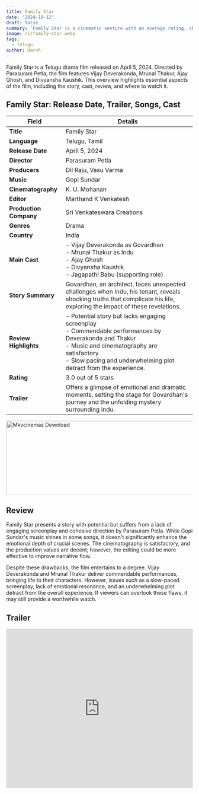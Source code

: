 ```yaml
---
title: Family Star
date: '2024-10-12'
draft: false
summary: 'Family Star is a cinematic venture with an average rating, showcasing a compelling story and a talented cast, complemented by decent visuals.'
image: /i/family-star.webp
tags:
  - Telugu
author: Harsh
---
```


Family Star is a Telugu drama film released on April 5, 2024. Directed by Parasuram Petla, the film features Vijay Deverakonda, Mrunal Thakur, Ajay Ghosh, and Divyansha Kaushik. This overview highlights essential aspects of the film, including the story, cast, review, and where to watch it.

## Family Star: Release Date, Trailer, Songs, Cast

| **Field**              | **Details**                                                                                                                                                                                                                 |
| ---------------------- | --------------------------------------------------------------------------------------------------------------------------------------------------------------------------------------------------------------------------- |
| **Title**              | Family Star                                                                                                                                                                                                                 |
| **Language**           | Telugu, Tamil                                                                                                                                                                                                               |
| **Release Date**       | April 5, 2024                                                                                                                                                                                                               |
| **Director**           | Parasuram Petla                                                                                                                                                                                                             |
| **Producers**          | Dil Raju, Vasu Varma                                                                                                                                                                                                        |
| **Music**              | Gopi Sundar                                                                                                                                                                                                                 |
| **Cinematography**     | K. U. Mohanan                                                                                                                                                                                                               |
| **Editor**             | Marthand K Venkatesh                                                                                                                                                                                                        |
| **Production Company** | Sri Venkateswara Creations                                                                                                                                                                                                  |
| **Genres**             | Drama                                                                                                                                                                                                                       |
| **Country**            | India                                                                                                                                                                                                                       |
| **Main Cast**          | - Vijay Deverakonda as Govardhan<br>- Mrunal Thakur as Indu<br>- Ajay Ghosh<br>- Divyansha Kaushik<br>- Jagapathi Babu (supporting role)                                                                                    |
| **Story Summary**      | Govardhan, an architect, faces unexpected challenges when Indu, his tenant, reveals shocking truths that complicate his life, exploring the impact of these revelations.                                                    |
| **Review Highlights**  | - Potential story but lacks engaging screenplay<br>- Commendable performances by Deverakonda and Thakur<br>- Music and cinematography are satisfactory<br>- Slow pacing and underwhelming plot detract from the experience. |
| **Rating**             | 3.0 out of 5 stars                                                                                                                                                                                                          |
| **Trailer**            | Offers a glimpse of emotional and dramatic moments, setting the stage for Govardhan's journey and the unfolding mystery surrounding Indu.                                                                                   |

<a href="https://mkvcinemas.buzz/bookmarks-list">
  <img src="/mkvcinemas-btn.webp" alt="Mkvcinemas Download" width="600" height="200" loading="lazy">
</a>

## Review

Family Star presents a story with potential but suffers from a lack of engaging screenplay and cohesive direction by Parasuram Petla. While Gopi Sundar's music shines in some songs, it doesn't significantly enhance the emotional depth of crucial scenes. The cinematography is satisfactory, and the production values are decent; however, the editing could be more effective to improve narrative flow.

Despite these drawbacks, the film entertains to a degree. Vijay Deverakonda and Mrunal Thakur deliver commendable performances, bringing life to their characters. However, issues such as a slow-paced screenplay, lack of emotional resonance, and an underwhelming plot detract from the overall experience. If viewers can overlook these flaws, it may still provide a worthwhile watch.

## Trailer

<iframe width="100%" height="430" src="https://www.youtube.com/embed/NZbg3JNaqNs?si=KxZHdqFjrR9GfGG7" title={title} frameborder="0" allow="accelerometer; autoplay; clipboard-write; encrypted-media; gyroscope; picture-in-picture; web-share" referrerpolicy="strict-origin-when-cross-origin" allowfullscreen loading="lazy"></iframe>
